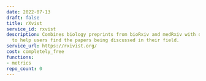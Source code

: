 ```yaml
---
date: 2022-07-13
draft: false
title: rXvist
service_id: rxvist
description: Combines biology preprints from bioRxiv and medRxiv with data from Twitter
  to help users find the papers being discussed in their field.
service_url: https://rxivist.org/
cost: completely_free
functions:
- metrics
repo_count: 0
---
```



